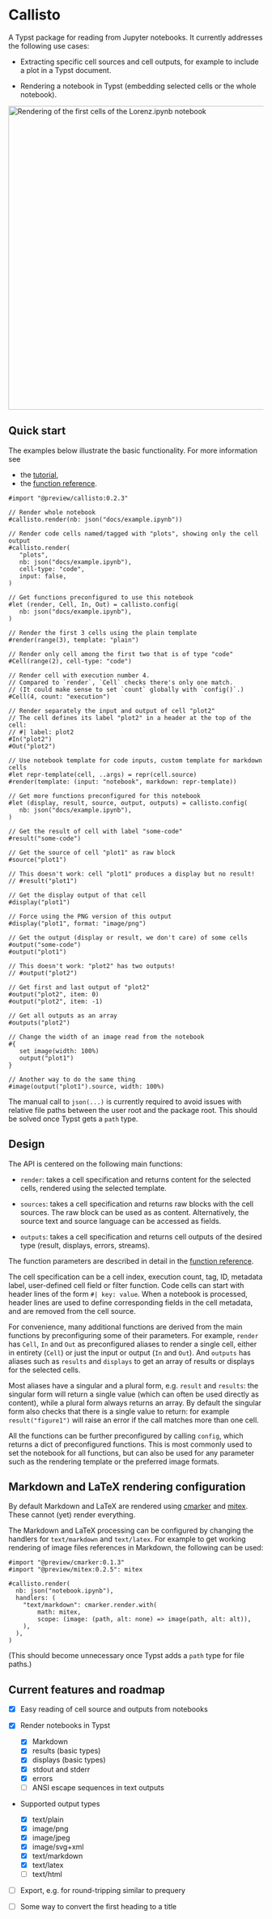 # Callisto

A Typst package for reading from Jupyter notebooks. It currently addresses the following use cases:

- Extracting specific cell sources and cell outputs, for example to include a plot in a Typst document.

- Rendering a notebook in Typst (embedding selected cells or the whole notebook).

<img src="docs/lorenz-extract.png" width="600px" alt="Rendering of the first cells of the Lorenz.ipynb notebook">

## Quick start

The examples below illustrate the basic functionality. For more information see

-  the [tutorial](https://github.com/knuesel/callisto/blob/release-0.2/docs/Tutorial.md),
-  the [function reference](https://github.com/knuesel/callisto/blob/release-0.2/docs/Reference.md).

```typst
#import "@preview/callisto:0.2.3"

// Render whole notebook
#callisto.render(nb: json("docs/example.ipynb"))

// Render code cells named/tagged with "plots", showing only the cell output
#callisto.render(
   "plots",
   nb: json("docs/example.ipynb"),
   cell-type: "code",
   input: false,
)

// Get functions preconfigured to use this notebook
#let (render, Cell, In, Out) = callisto.config(
   nb: json("docs/example.ipynb"),
)

// Render the first 3 cells using the plain template
#render(range(3), template: "plain")

// Render only cell among the first two that is of type "code"
#Cell(range(2), cell-type: "code")

// Render cell with execution number 4.
// Compared to `render`, `Cell` checks there's only one match.
// (It could make sense to set `count` globally with `config()`.)
#Cell(4, count: "execution")

// Render separately the input and output of cell "plot2"
// The cell defines its label "plot2" in a header at the top of the cell:
// #| label: plot2
#In("plot2")
#Out("plot2")

// Use notebook template for code inputs, custom template for markdown cells
#let repr-template(cell, ..args) = repr(cell.source)
#render(template: (input: "notebook", markdown: repr-template))

// Get more functions preconfigured for this notebook
#let (display, result, source, output, outputs) = callisto.config(
   nb: json("docs/example.ipynb"),
)

// Get the result of cell with label "some-code"
#result("some-code")

// Get the source of cell "plot1" as raw block
#source("plot1")

// This doesn't work: cell "plot1" produces a display but no result!
// #result("plot1")

// Get the display output of that cell
#display("plot1")

// Force using the PNG version of this output
#display("plot1", format: "image/png")

// Get the output (display or result, we don't care) of some cells
#output("some-code")
#output("plot1")

// This doesn't work: "plot2" has two outputs!
// #output("plot2")

// Get first and last output of "plot2"
#output("plot2", item: 0)
#output("plot2", item: -1)

// Get all outputs as an array
#outputs("plot2")

// Change the width of an image read from the notebook
#{
   set image(width: 100%)
   output("plot1")
}

// Another way to do the same thing
#image(output("plot1").source, width: 100%)
```

The manual call to `json(...)` is currently required to avoid issues with relative file paths between the user root and the package root. This should be solved once Typst gets a `path` type.

## Design

The API is centered on the following main functions:

- `render`: takes a cell specification and returns content for the selected cells, rendered using the selected template.

- `sources`: takes a cell specification and returns raw blocks with the cell sources. The raw block can be used as as content. Alternatively, the source text and source language can be accessed as fields.

- `outputs`: takes a cell specification and returns cell outputs of the desired type (result, displays, errors, streams).

The function parameters are described in detail in the [function reference](https://github.com/knuesel/callisto/blob/release-0.2/docs/Reference.md).

The cell specification can be a cell index, execution count, tag, ID, metadata label, user-defined cell field or filter function. Code cells can start with header lines of the form `#| key: value`. When a notebook is processed, header lines are used to define corresponding fields in the cell metadata, and are removed from the cell source.

For convenience, many additional functions are derived from the main functions by preconfiguring some of their parameters. For example, `render` has `Cell`, `In` and `Out` as preconfigured aliases to render a single cell, either in entirety (`Cell`) or just the input or output (`In` and `Out`). And `outputs` has aliases such as `results` and `displays` to get an array of results or displays for the selected cells.

Most aliases have a singular and a plural form, e.g. `result` and `results`: the singular form will return a single value (which can often be used directly as content), while a plural form always returns an array. By default the singular form also checks that there is a single value to return: for example `result("figure1")` will raise an error if the call matches more than one cell.

All the functions can be further preconfigured by calling `config`, which returns a dict of preconfigured functions. This is most commonly used to set the notebook for all functions, but can also be used for any parameter such as the rendering template or the preferred image formats.


## Markdown and LaTeX rendering configuration

By default Markdown and LaTeX are rendered using [cmarker](https://github.com/SabrinaJewson/cmarker.typ) and [mitex](https://github.com/mitex-rs/mitex). These cannot (yet) render everything.

The Markdown and LaTeX processing can be configured by changing the handlers for `text/markdown` and `text/latex`. For example to get working rendering of image files references in Markdown, the following can be used:

   ```typ
   #import "@preview/cmarker:0.1.3"
   #import "@preview/mitex:0.2.5": mitex

   #callisto.render(
     nb: json("notebook.ipynb"),
     handlers: (
       "text/markdown": cmarker.render.with(
           math: mitex,
           scope: (image: (path, alt: none) => image(path, alt: alt)),
       ),
     ),
   )
   ```

(This should become unnecessary once Typst adds a `path` type for file paths.)
   

## Current features and roadmap

- [x] Easy reading of cell source and outputs from notebooks

- [x] Render notebooks in Typst

   - [x] Markdown
   - [x] results (basic types)
   - [x] displays (basic types)
   - [x] stdout and stderr
   - [x] errors
   - [ ] ANSI escape sequences in text outputs

- Supported output types

   - [x] text/plain
   - [x] image/png
   - [x] image/jpeg
   - [x] image/svg+xml
   - [x] text/markdown
   - [x] text/latex
   - [ ] text/html

- [ ] Export, e.g. for round-tripping similar to prequery

- [ ] Some way to convert the first heading to a title
